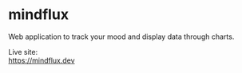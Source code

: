 # mindflux

Web application to track your mood and display data through charts.

Live site: <br/>
https://mindflux.dev
